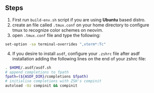 ## Steps

1. First run `build-env.sh` script if you are using **Ubuntu** based distro.
2. create an file called `.tmux.conf` on your home directory to configure tmux to recognize color schemes on neovim.
3. open `.tmux.conf` file and type the following:
```sh
set-option -sa terminal-overrides ",xterm*:Tc"
```
4. If you desire to install `asdf`, configure your `.zshrc` file after asdf installation adding the following lines on the end of your zshrc file:
```sh
. $HOME/.asdf/asdf.sh
# append completions to fpath
fpath=(${ASDF_DIR}/completions $fpath)
# initialise completions with ZSH's compinit
autoload -Uz compinit && compinit
```
